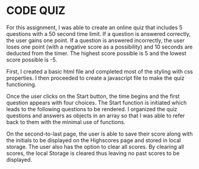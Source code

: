 # CODE QUIZ

For this assignment, I was able to create an online quiz that includes 5 questions with a 50 second time limit. If a question is answered correctly, the user gains one point. If a question is answered incorrectly, the user loses one point (with a negative score as a possibility) and 10 seconds are deducted from the timer. The highest score possible is 5 and the lowest score possible is -5.

First, I created a basic html file and completed most of the styling with css properties. I then proceeded to create a javascript file to make the quiz functioning.

Once the user clicks on the Start button, the time begins and the first question appears with four choices. The Start function is initiated which leads to the following questions to be rendered. I organized the quiz questions and answers as objects in an array so that I was able to refer back to them with the minimal use of functions.

On the second-to-last page, the user is able to save their score along with the initials to be displayed on the Highscores page and stored in local storage. The user also has the option to clear all scores. By clearing all scores, the local Storage is cleared thus leaving no past scores to be displayed.